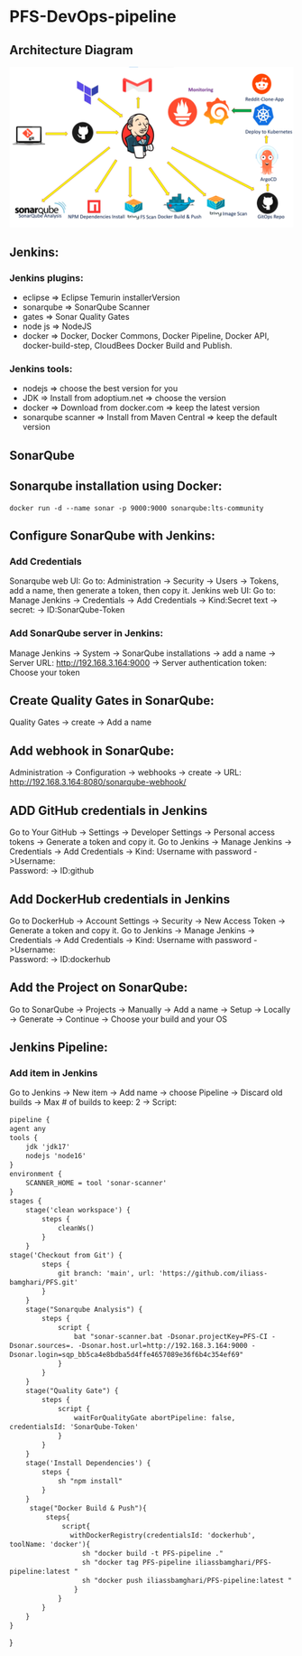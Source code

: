 ﻿# PFS-DevOps-pipeline
 
## Architecture Diagram
![3-Tier Architecture](./PFS-DevOps-Architecture.png)

## Jenkins:
  ### Jenkins plugins:
  - eclipse => Eclipse Temurin installerVersion
  - sonarqube => SonarQube Scanner
  - gates => Sonar Quality Gates
  - node js => NodeJS
  - docker => Docker, Docker Commons, Docker Pipeline, Docker API, docker-build-step, CloudBees Docker Build and Publish.
  ### Jenkins tools:
  - nodejs => choose the best version for you
  - JDK => Install from adoptium.net => choose the version
  - docker => Download from docker.com => keep the latest version
  - sonarqube scanner => Install from Maven Central => keep the default version
## SonarQube 
  ## Sonarqube installation using Docker:
    docker run -d --name sonar -p 9000:9000 sonarqube:lts-community
  ## Configure SonarQube with Jenkins:
   ### Add Credentials
   Sonarqube web UI: Go to:  Administration -> Security -> Users -> Tokens, add a name, then generate a token, then copy it.
   Jenkins web UI: Go to: Manage Jenkins -> Credentials -> Add Credentials -> Kind:Secret text -> secret:<your-token> -> ID:SonarQube-Token
   ### Add SonarQube server in Jenkins:
   Manage Jenkins -> System -> SonarQube installations -> add a name -> Server URL: http://192.168.3.164:9000 -> Server authentication token: Choose your token
  ## Create Quality Gates in SonarQube:
  Quality Gates -> create -> Add a name <SonarQube-Quality-Gate>
  ## Add webhook in SonarQube:
  Administration -> Configuration -> webhooks -> create -> URL: http://192.168.3.164:8080/sonarqube-webhook/
## ADD GitHub credentials in Jenkins
 Go to Your GitHub -> Settings -> Developer Settings -> Personal access tokens -> Generate a token and copy it.
 Go to Jenkins -> Manage Jenkins -> Credentials -> Add Credentials -> Kind: Username with password ->Username:  
 <Your-github-username> Password: <Your-token> -> ID:github 
## Add DockerHub credentials in Jenkins
  Go to DockerHub -> Account Settings -> Security -> New Access Token -> Generate a token and copy it.
  Go to Jenkins -> Manage Jenkins -> Credentials -> Add Credentials -> Kind: Username with password ->Username:  
 <Your-DokerHub-username> Password: <Your-token> -> ID:dockerhub
## Add the Project on SonarQube:
  Go to SonarQube -> Projects -> Manually -> Add a name -> Setup -> Locally -> Generate -> Continue -> Choose your build and your OS 
  
## Jenkins Pipeline:
  ### Add item in Jenkins
  Go to Jenkins -> New item -> Add name -> choose Pipeline -> Discard old builds -> Max # of builds to keep: 2 -> Script:
  
    pipeline {
    agent any
    tools {
        jdk 'jdk17'
        nodejs 'node16'
    }
    environment {
        SCANNER_HOME = tool 'sonar-scanner'
    }
    stages {
        stage('clean workspace') {
            steps {
                cleanWs()
            }
        }
    stage('Checkout from Git') {
            steps {
                git branch: 'main', url: 'https://github.com/iliass-bamghari/PFS.git'
            }
        }
        stage("Sonarqube Analysis") {
            steps {
                script {
                    bat "sonar-scanner.bat -Dsonar.projectKey=PFS-CI -Dsonar.sources=. -Dsonar.host.url=http://192.168.3.164:9000 -Dsonar.login=sqp_bb5ca4e8bdba5d4ffe4657089e36f6b4c354ef69"
                }
            }
        }
        stage("Quality Gate") {
            steps {
                script {
                    waitForQualityGate abortPipeline: false, credentialsId: 'SonarQube-Token'
                }
            }
        }
        stage('Install Dependencies') {
            steps {
                sh "npm install"
            }
        }
         stage("Docker Build & Push"){
             steps{
                 script{
                   withDockerRegistry(credentialsId: 'dockerhub', toolName: 'docker'){   
                      sh "docker build -t PFS-pipeline ."
                      sh "docker tag PFS-pipeline iliassbamghari/PFS-pipeline:latest "
                      sh "docker push iliassbamghari/PFS-pipeline:latest "
                    }
                }
            }
        }
    }
}    
       
       


  
